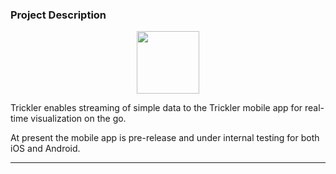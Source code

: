 ### Project Description

<div align="center">
    <img src="https://www.trickler.com/images/tricklerlogo.svg" style="width:100px;">
</div>

Trickler enables streaming of simple data to the Trickler mobile app for real-time visualization on the go. 

At present the mobile app is pre-release and under internal testing for both iOS and Android.

---
